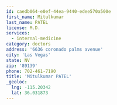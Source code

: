 ```yaml
---
id: caedb064-e0ef-44ea-9440-edee570a500e
first_name: Mitulkumar
last_name: PATEL
license: M.D.
services:
  - internal-medicine
category: doctors
address: '6636 coronado palms avenue'
city: 'Las Vegas'
state: NV
zip: '89139'
phone: 702-461-7190
title: 'Mitulkumar PATEL'
_geoloc:
  lng: -115.20342
  lat: 36.031873
---
```

